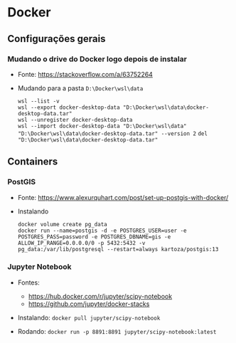 # Docker

## Configurações gerais
### Mudando o drive do Docker logo depois de instalar
 - Fonte: https://stackoverflow.com/a/63752264
 - Mudando para a pasta `D:\Docker\wsl\data`
  
    `wsl --list -v`\
    `wsl --export docker-desktop-data "D:\Docker\wsl\data\docker-desktop-data.tar"`\
    `wsl --unregister docker-desktop-data`\
    `wsl --import docker-desktop-data "D:\Docker\wsl\data" "D:\Docker\wsl\data\docker-desktop-data.tar" --version 2`
    `del "D:\Docker\wsl\data\docker-desktop-data.tar"`

## Containers
### PostGIS
 - Fonte: https://www.alexurquhart.com/post/set-up-postgis-with-docker/

 - Instalando

    `docker volume create pg_data`\
    `docker run --name=postgis -d -e POSTGRES_USER=user -e POSTGRES_PASS=password -e POSTGRES_DBNAME=gis -e ALLOW_IP_RANGE=0.0.0.0/0 -p 5432:5432 -v pg_data:/var/lib/postgresql --restart=always kartoza/postgis:13`
    
### Jupyter Notebook
 - Fontes:
   - https://hub.docker.com/r/jupyter/scipy-notebook
   - https://github.com/jupyter/docker-stacks
 
 - Instalando: `docker pull jupyter/scipy-notebook`
 - Rodando: `docker run -p 8891:8891 jupyter/scipy-notebook:latest`
